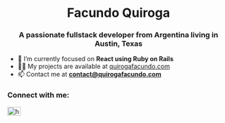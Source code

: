<h1 align="center">Facundo Quiroga</h1>
<h3 align="center">A passionate fullstack developer from Argentina living in Austin, Texas</h3>

- 🌱 I’m currently focused on **React using Ruby on Rails**
- 👨‍💻 My projects are available at [quirogafacundo.com](quirogafacundo.com)
- 📫 Contact me at **contact@quirogafacundo.com**

<h3 align="left">Connect with me:</h3>
<p align="left">
<a href="https://linkedin.com/in/https://www.linkedin.com/in/facundo-quirogaga/" target="blank"><img align="center" src="https://raw.githubusercontent.com/rahuldkjain/github-profile-readme-generator/master/src/images/icons/Social/linked-in-alt.svg" alt="https://www.linkedin.com/in/facundo-quirogaga/" height="20" width="30" /></a>
</p>

